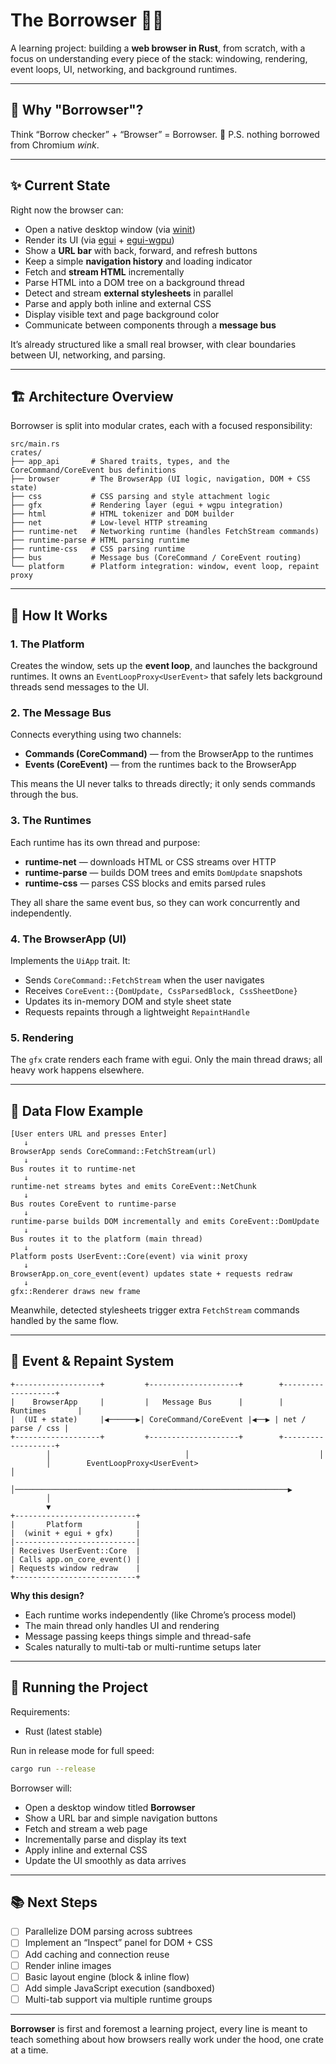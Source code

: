 # The Borrowser 🦀🌐

A learning project: building a **web browser in Rust**, from scratch, with a focus on
understanding every piece of the stack: windowing, rendering, event loops, UI, networking, and background runtimes.

---

## 🙋 Why "Borrowser"?

Think “Borrow checker” + “Browser” = Borrowser. 🦀
P.S. nothing borrowed from Chromium *wink*.

---

## ✨ Current State

Right now the browser can:

* Open a native desktop window (via [winit](https://github.com/rust-windowing/winit))
* Render its UI (via [egui](https://github.com/emilk/egui) + [egui-wgpu](https://github.com/emilk/egui/tree/master/crates/egui-wgpu))
* Show a **URL bar** with back, forward, and refresh buttons
* Keep a simple **navigation history** and loading indicator
* Fetch and **stream HTML** incrementally
* Parse HTML into a DOM tree on a background thread
* Detect and stream **external stylesheets** in parallel
* Parse and apply both inline and external CSS
* Display visible text and page background color
* Communicate between components through a **message bus**

It’s already structured like a small real browser, with clear boundaries between UI, networking, and parsing.

---

## 🏗️ Architecture Overview

Borrowser is split into modular crates, each with a focused responsibility:

```
src/main.rs
crates/
├── app_api       # Shared traits, types, and the CoreCommand/CoreEvent bus definitions
├── browser       # The BrowserApp (UI logic, navigation, DOM + CSS state)
├── css           # CSS parsing and style attachment logic
├── gfx           # Rendering layer (egui + wgpu integration)
├── html          # HTML tokenizer and DOM builder
├── net           # Low-level HTTP streaming
├── runtime-net   # Networking runtime (handles FetchStream commands)
├── runtime-parse # HTML parsing runtime
├── runtime-css   # CSS parsing runtime
├── bus           # Message bus (CoreCommand / CoreEvent routing)
└── platform      # Platform integration: window, event loop, repaint proxy
```

---

## 🧩 How It Works

### 1. The Platform

Creates the window, sets up the **event loop**, and launches the background runtimes.
It owns an `EventLoopProxy<UserEvent>` that safely lets background threads send messages to the UI.

### 2. The Message Bus

Connects everything using two channels:

* **Commands (CoreCommand)** — from the BrowserApp to the runtimes
* **Events (CoreEvent)** — from the runtimes back to the BrowserApp

This means the UI never talks to threads directly; it only sends commands through the bus.

### 3. The Runtimes

Each runtime has its own thread and purpose:

* **runtime-net** — downloads HTML or CSS streams over HTTP
* **runtime-parse** — builds DOM trees and emits `DomUpdate` snapshots
* **runtime-css** — parses CSS blocks and emits parsed rules

They all share the same event bus, so they can work concurrently and independently.

### 4. The BrowserApp (UI)

Implements the `UiApp` trait. It:

* Sends `CoreCommand::FetchStream` when the user navigates
* Receives `CoreEvent::{DomUpdate, CssParsedBlock, CssSheetDone}`
* Updates its in-memory DOM and style sheet state
* Requests repaints through a lightweight `RepaintHandle`

### 5. Rendering

The `gfx` crate renders each frame with egui.
Only the main thread draws; all heavy work happens elsewhere.

---

## 🔄 Data Flow Example

```text
[User enters URL and presses Enter]
   ↓
BrowserApp sends CoreCommand::FetchStream(url)
   ↓
Bus routes it to runtime-net
   ↓
runtime-net streams bytes and emits CoreEvent::NetChunk
   ↓
Bus routes CoreEvent to runtime-parse
   ↓
runtime-parse builds DOM incrementally and emits CoreEvent::DomUpdate
   ↓
Bus routes it to the platform (main thread)
   ↓
Platform posts UserEvent::Core(event) via winit proxy
   ↓
BrowserApp.on_core_event(event) updates state + requests redraw
   ↓
gfx::Renderer draws new frame
```

Meanwhile, detected stylesheets trigger extra `FetchStream` commands handled by the same flow.

---

## 🧭 Event & Repaint System

```
+-------------------+         +--------------------+        +-------------------+
|    BrowserApp     |         |   Message Bus      |        |    Runtimes       |
|  (UI + state)     |◀──────▶| CoreCommand/CoreEvent |◀──▶ | net / parse / css |
+-------------------+         +--------------------+        +-------------------+
        │                              │                             │
        │        EventLoopProxy<UserEvent>                            │
        │─────────────────────────────────────────────────────────────▶
        │
        ▼
+---------------------------+
|       Platform            |
|  (winit + egui + gfx)     |
|---------------------------|
| Receives UserEvent::Core  |
| Calls app.on_core_event() |
| Requests window redraw    |
+---------------------------+
```

**Why this design?**

* Each runtime works independently (like Chrome’s process model)
* The main thread only handles UI and rendering
* Message passing keeps things simple and thread-safe
* Scales naturally to multi-tab or multi-runtime setups later

---

## 🚀 Running the Project

Requirements:

* Rust (latest stable)

Run in release mode for full speed:

```bash
cargo run --release
```

Borrowser will:

* Open a desktop window titled **Borrowser**
* Show a URL bar and simple navigation buttons
* Fetch and stream a web page
* Incrementally parse and display its text
* Apply inline and external CSS
* Update the UI smoothly as data arrives

---

## 📚 Next Steps

* [ ] Parallelize DOM parsing across subtrees
* [ ] Implement an “Inspect” panel for DOM + CSS
* [ ] Add caching and connection reuse
* [ ] Render inline images
* [ ] Basic layout engine (block & inline flow)
* [ ] Add simple JavaScript execution (sandboxed)
* [ ] Multi-tab support via multiple runtime groups

---

**Borrowser** is first and foremost a learning project, every line is meant to teach something about how browsers really work under the hood, one crate at a time.
